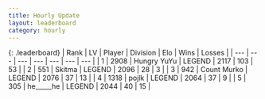 ```yaml
---
title: Hourly Update
layout: leaderboard
category: hourly
---
```


{: .leaderboard}
| Rank | LV | Player | Division | Elo | Wins | Losses |
| --- | --- | --- | --- | --- | --- | --- |
| <span data-change="0">1</span> | 2908 | <span title="ID: 164871">Hungry YuYu</span> | LEGEND | <span data-change="0">2117</span> | <span data-change="0">103</span> | <span data-change="0">53</span> |
| <span data-change="1">2</span> | 551 | <span title="ID: 402846">Skitma</span> | LEGEND | <span data-change="16">2096</span> | <span data-change="3">28</span> | <span data-change="0">3</span> |
| <span data-change="-1">3</span> | 942 | <span title="ID: 498323">Count Murko</span> | LEGEND | <span data-change="-7">2076</span> | <span data-change="1">37</span> | <span data-change="1">13</span> |
| <span data-change="0">4</span> | 1318 | <span title="ID: 4783">pojlk</span> | LEGEND | <span data-change="0">2064</span> | <span data-change="0">37</span> | <span data-change="0">9</span> |
| <span data-change="0">5</span> | 305 | <span title="ID: 405067">he_____he</span> | LEGEND | <span data-change="0">2044</span> | <span data-change="0">40</span> | <span data-change="0">15</span> |